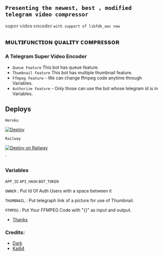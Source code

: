 ## `Presenting the newest, best , modified telegram video compressor`

𝕤𝕦𝕡𝕖𝕣 𝕧𝕚𝕕𝕖𝕠 𝕖𝕟𝕔𝕠𝕕𝕖𝕣 `with support of libfdk_aac now`

## ᴍᴜʟᴛɪғᴜɴᴄᴛɪᴏɴ ǫᴜᴀʟɪᴛʏ ᴄᴏᴍᴘʀᴇssᴏʀ  

### A Telegram Super Video Encoder 

- `Queue Feature` This bot has queue feature.
- `Thumbnail Feature` This bot has multiple thumbnail feature.
- `Ffmpeg Feature` - We can change ffmpeg code anytime through Variables.
- `Authorize Feature` - Only those can use the bot whose telegram id is in Variables.

## Deploys 

`Heroku`

[![Deploy](https://www.herokucdn.com/deploy/button.svg)](https://dashboard.heroku.com/new?button-url=https%3A%2F%2Fgithub.com%2FDark-super-me%2FSuper-Video-Encoder&template=https%3A%2F%2Fgithub.com%2FDark-super-me%2FSuper-Video-Encoder)

`Railway` 

[![Deploy on Railway](https://railway.app/button.svg)](https://railway.app/new/template?template=https%3A%2F%2Fgithub.com%2FDark-super-me%2FSuper-Video-Encoder&envs=API_HASH%2CAPP_ID%2CBOT_TOKEN%2COWNER%2CFFMPEG%2CTHUMBNAIL&optionalEnvs=THUMBNAIL&API_HASHDesc=Get+this+value+from+telegram.org+&APP_IDDesc=Get+this+value+from+telegram.org+&BOT_TOKENDesc=Go+to+%40Botfather+and+make+a+new+bot+and+paste+the+bot+token+here&OWNERDesc=Your+owner+Id+%28add+only+1+id+for+working+queue+feature+%29&FFMPEGDesc=Add+the+ffmpeg+code+&THUMBNAILDesc=Add+thumbnail+telegraph+link+&THUMBNAILDefault=https%3A%2F%2Ftelegra.ph%2Ffile%2F3690108d58d517dac6bcf.jpg)

`

### Variables
`APP_ID` `API_HASH` `BOT_TOKEN`

`OWNER` : Put Id Of Auth Users with a space between it

`THUMBNAIL` : Put telegraph link of a picture for use of Thumbnail.

`FFMPEG` : Put Your FFMPEG Code with "{}" as input and output.

- [Thanks](https://github.com/1Danish-00/CompressorBot)



### Credits:
* [Dark](https://t.me/Bro_isDarkal)
* [Kai84](https://t.mr/Kai_8_4)


